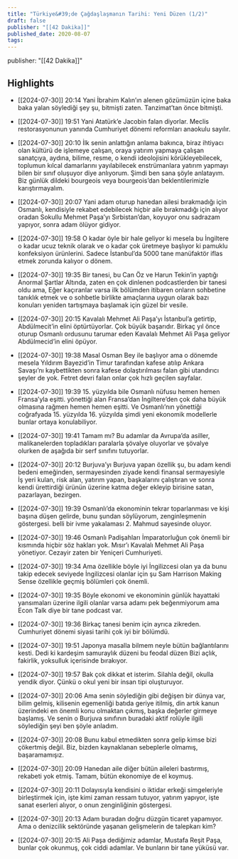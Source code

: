 ```yaml
---
title: "Türkiye&#39;de Çağdaşlaşmanın Tarihi: Yeni Düzen (1/2)"
draft: false
publisher: "[[42 Dakika]]"
published_date: 2020-08-07
tags:
---
```

publisher: "[[42 Dakika]]"


## Highlights
* [[2024-07-30]] 20:14  Yani İbrahim Kalın’ın alenen gözümüzün içine baka baka yalan söylediği şey şu, bitmişti zaten. Tanzimat’tan önce bitmişti.

* [[2024-07-30]] 19:51  Yani Atatürk’e Jacobin falan diyorlar. Meclis restorasyonunun yanında Cumhuriyet dönemi reformları anaokulu sayılır.

* [[2024-07-30]] 20:10  İlk senin anlattığın anlama bakınca, biraz ihtiyacı olan kültürü de işlemeye çalışan, oraya yatırım yapmaya çalışan sanatçıya, aydına, bilime, resme, o kendi ideolojisini körükleyebilecek, toplumun kılcal damarlarını yayılabilecek enstrümanlara yatırım yapmayı bilen bir sınıf oluşuyor diye anlıyorum. Şimdi ben sana şöyle anlatayım. Biz günlük dildeki bourgeois veya bourgeois’dan beklentilerimizle karıştırmayalım.

* [[2024-07-30]] 20:07  Yani adam oturup hanedan ailesi bırakmadığı için Osmanlı, kendisiyle rekabet edebilecek hiçbir aile bırakmadığı için alıyor oradan Sokullu Mehmet Paşa’yı Sırbistan’dan, koyuyor onu sadrazam yapıyor, sonra adam ölüyor gidiyor.

* [[2024-07-30]] 19:58  O kadar öyle bir hale geliyor ki mesela bu İngiltere o kadar ucuz teknik olarak ve o kadar çok üretmeye başlıyor ki pamuklu konfeksiyon ürünlerini. Sadece İstanbul’da 5000 tane manüfaktör iflas etmek zorunda kalıyor o dönem.

* [[2024-07-30]] 19:35  Bir tanesi, bu Can Öz ve Harun Tekin’in yaptığı Anormal Şartlar Altında, zaten en çok dinlenen podcastlerden bir tanesi oldu ama, Eğer kaçıranlar varsa ilk bölümden itibaren onların sohbetine tanıklık etmek ve o sohbetle birlikte amaçlarına uygun olarak bazı konuları yeniden tartışmaya başlamak için güzel bir vesile.

* [[2024-07-30]] 20:15  Kavalalı Mehmet Ali Paşa’yı İstanbul’a getirtip, Abdülmecit’in elini öptürtüyorlar. Çok büyük başarıdır. Birkaç yıl önce oturup Osmanlı ordusunu tarumar eden Kavalalı Mehmet Ali Paşa geliyor Abdülmecid’in elini öpüyor.

* [[2024-07-30]] 19:38  Masal Osman Bey ile başlıyor ama o dönemde mesela Yıldırım Bayezid’in Timur tarafından kafese atılıp Ankara Savaşı’nı kaybettikten sonra kafese dolaştırılması falan gibi utandırıcı şeyler de yok. Fetret devri falan onlar çok hızlı geçilen sayfalar.

* [[2024-07-30]] 19:39  15. yüzyılda bile Osmanlı nüfusu hemen hemen Fransa’yla eşitti. yönettiği alan Fransa’dan İngiltere’den çok daha büyük olmasına rağmen hemen hemen eşitti. Ve Osmanlı’nın yönettiği coğrafyada 15. yüzyılda 16. yüzyılda şimdi yeni ekonomik modellerle bunlar ortaya konulabiliyor.

* [[2024-07-30]] 19:41  Tamam mı? Bu adamlar da Avrupa’da asiller, malikanelerden topladıkları paralarla şövalye oluyorlar ve şövalye olurken de aşağıda bir serf sınıfını tutuyorlar.

* [[2024-07-30]] 20:12  Burjuva’yı Burjuva yapan özellik şu, bu adam kendi bedeni emeğinden, sermayesinden ziyade kendi finansal sermayesiyle İş yeri kulan, risk alan, yatırım yapan, başkalarını çalıştıran ve sonra kendi ürettirdiği ürünün üzerine katma değer ekleyip birisine satan, pazarlayan, bezirgen.

* [[2024-07-30]] 19:39  Osmanlı’da ekonominin tekrar toparlanması ve kişi başına düşen gelirde, bunu şundan söylüyorum, zenginleşmenin göstergesi. belli bir ivme yakalaması 2. Mahmud sayesinde oluyor.

* [[2024-07-30]] 19:46  Osmanlı Padişahları İmparatorluğun çok önemli bir kısmında hiçbir söz hakları yok. Mısır’ı Kavalalı Mehmet Ali Paşa yönetiyor. Cezayir zaten bir Yeniçeri Cumhuriyeti.

* [[2024-07-30]] 19:34  Ama özellikle böyle iyi İngilizcesi olan ya da bunu takip edecek seviyede İngilizcesi olanlar için şu Sam Harrison Making Sense özellikle geçmiş bölümleri çok önemli.

* [[2024-07-30]] 19:35  Böyle ekonomi ve ekonominin günlük hayattaki yansımaları üzerine ilgili olanlar varsa adamı pek beğenmiyorum ama Econ Talk diye bir tane podcast var.

* [[2024-07-30]] 19:36  Birkaç tanesi benim için ayrıca zikreden. Cumhuriyet dönemi siyasi tarihi çok iyi bir bölümdü.

* [[2024-07-30]] 19:51  Japonya masalla bilmem neyle bütün bağlantılarını kesti. Dedi ki kardeşim samuraylık düzeni bu feodal düzen Bizi açlık, fakirlik, yoksulluk içerisinde bırakıyor.

* [[2024-07-30]] 19:57  Bak çok dikkat et isterim. Silahla değil, okulla yendik diyor. Çünkü o okul yeni bir insan tipi oluşturuyor.

* [[2024-07-30]] 20:06  Ama senin söylediğin gibi değişen bir dünya var, bilim gelmiş, kilisenin egemenliği batıda geriye itilmiş, din artık kanun üzerindeki en önemli konu olmaktan çıkmış, başka değerler girmeye başlamış. Ve senin o Burjuva sınıfının buradaki aktif rolüyle ilgili söylediğin şeyi ben şöyle anladım.

* [[2024-07-30]] 20:08  Bunu kabul etmedikten sonra gelip kimse bizi çökertmiş değil. Biz, bizden kaynaklanan sebeplerle olmamış, başaramamışız.

* [[2024-07-30]] 20:09  Hanedan aile diğer bütün aileleri bastırmış, rekabeti yok etmiş. Tamam, bütün ekonomiye de el koymuş.

* [[2024-07-30]] 20:11  Dolayısıyla kendisini o iktidar erkeği simgeleriyle birleştirmek için, işte kimi zaman ressam tutuyor, yatırım yapıyor, işte sanat eserleri alıyor, o onun zenginliğinin göstergesi.

* [[2024-07-30]] 20:13  Adam buradan doğru düzgün ticaret yapamıyor. Ama o denizcilik sektöründe yaşanan gelişmelerin de talepkarı kim?

* [[2024-07-30]] 20:15  Ali Paşa dediğimiz adamlar, Mustafa Reşit Paşa, bunlar çok okunmuş, çok ciddi adamlar. Ve bunların bir tane yüküsü var.

